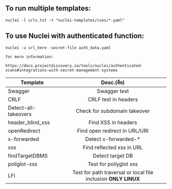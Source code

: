 To run multiple templates:
---

```
nuclei -l urls.txt -t "nuclei-templates/cves/*.yaml"
```

To use Nuclei with authenticated function:
---

```
nuclei -u url_here -secret-file auth_data.yaml 

for more information:

https://docs.projectdiscovery.io/tools/nuclei/authenticated-scans#integrations-with-secret-management-systems
```

| Template        | Desc.(คือ)          | 
| ------------- |:-------------:| 
| Swagger      | Swagger test | 
| CRLF      | CRLF test in headers      |  
| Detect-all-takeovers      | Check for subdomain takeover    |  
| header_blind_xss | Find XSS in headers      |  
| openRedirect | Find open redirect in URL/URI |
| x-forwarded |Detect x-forwarded-*|    
| xss |Find reflected xss in URL |
| findTargetDBMS |Detect target DB |
| poliglot-xss  |Test for poliyglot xss |
| LFI  | Test for path traversal or local file inclusion **ONLY LINUX** |
